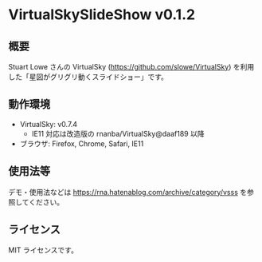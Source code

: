# VirtualSkySlideShow v0.1.2

## 概要

Stuart Lowe さんの VirtualSky (https://github.com/slowe/VirtualSky) を利用した「星図がグリグリ動くスライドショー」です。

## 動作環境

- VirtualSky: v0.7.4
  - IE11 対応は改造版の rnanba/VirtualSky@daaf189 以降
- ブラウザ: Firefox, Chrome, Safari, IE11

## 使用法等

デモ・使用法などは https://rna.hatenablog.com/archive/category/vsss を参照してください。

## ライセンス

MIT ライセンスです。

